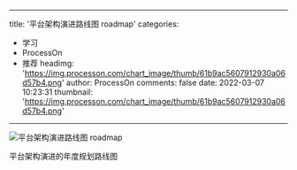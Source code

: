 
---
title: '平台架构演进路线图 roadmap'
categories: 
 - 学习
 - ProcessOn
 - 推荐
headimg: 'https://img.processon.com/chart_image/thumb/61b9ac5607912930a06d57b4.png'
author: ProcessOn
comments: false
date: 2022-03-07 10:23:31
thumbnail: 'https://img.processon.com/chart_image/thumb/61b9ac5607912930a06d57b4.png'
---

<div>   
<img class="thumb" alt="平台架构演进路线图 roadmap" src="https://img.processon.com/chart_image/thumb/61b9ac5607912930a06d57b4.png" referrerpolicy="no-referrer">
<p>平台架构演进的年度规划路线图</p>  
</div>
            